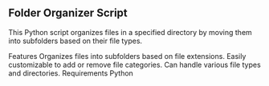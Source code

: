 ## Folder Organizer Script ##
This Python script organizes files in a specified directory by moving them into subfolders based on their file types.

Features
Organizes files into subfolders based on file extensions.
Easily customizable to add or remove file categories.
Can handle various file types and directories.
Requirements
Python 
